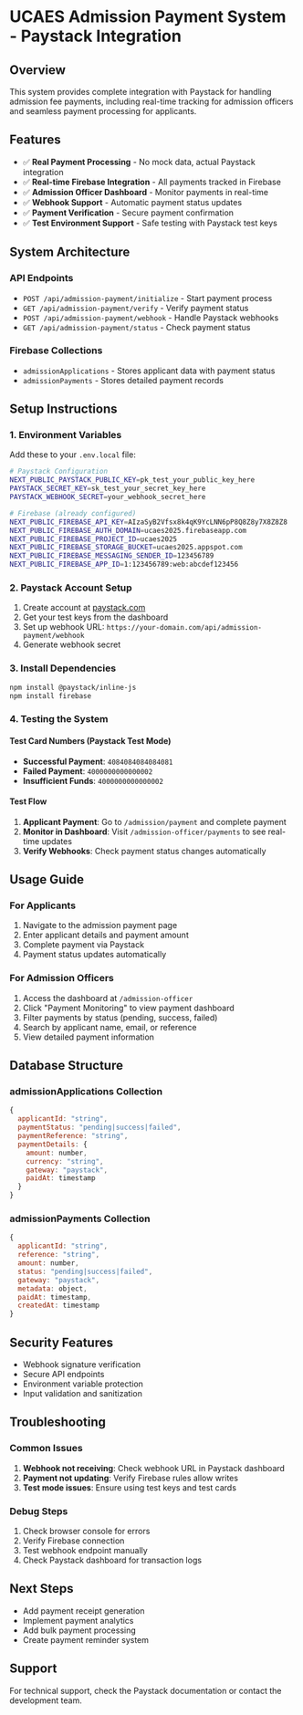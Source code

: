 # UCAES Admission Payment System - Paystack Integration

## Overview
This system provides complete integration with Paystack for handling admission fee payments, including real-time tracking for admission officers and seamless payment processing for applicants.

## Features
- ✅ **Real Payment Processing** - No mock data, actual Paystack integration
- ✅ **Real-time Firebase Integration** - All payments tracked in Firebase
- ✅ **Admission Officer Dashboard** - Monitor payments in real-time
- ✅ **Webhook Support** - Automatic payment status updates
- ✅ **Payment Verification** - Secure payment confirmation
- ✅ **Test Environment Support** - Safe testing with Paystack test keys

## System Architecture

### API Endpoints
- `POST /api/admission-payment/initialize` - Start payment process
- `GET /api/admission-payment/verify` - Verify payment status
- `POST /api/admission-payment/webhook` - Handle Paystack webhooks
- `GET /api/admission-payment/status` - Check payment status

### Firebase Collections
- `admissionApplications` - Stores applicant data with payment status
- `admissionPayments` - Stores detailed payment records

## Setup Instructions

### 1. Environment Variables
Add these to your `.env.local` file:

```bash
# Paystack Configuration
NEXT_PUBLIC_PAYSTACK_PUBLIC_KEY=pk_test_your_public_key_here
PAYSTACK_SECRET_KEY=sk_test_your_secret_key_here
PAYSTACK_WEBHOOK_SECRET=your_webhook_secret_here

# Firebase (already configured)
NEXT_PUBLIC_FIREBASE_API_KEY=AIzaSyB2Vfsx8k4qK9YcLNN6pP8Q8Z8y7X8Z8Z8
NEXT_PUBLIC_FIREBASE_AUTH_DOMAIN=ucaes2025.firebaseapp.com
NEXT_PUBLIC_FIREBASE_PROJECT_ID=ucaes2025
NEXT_PUBLIC_FIREBASE_STORAGE_BUCKET=ucaes2025.appspot.com
NEXT_PUBLIC_FIREBASE_MESSAGING_SENDER_ID=123456789
NEXT_PUBLIC_FIREBASE_APP_ID=1:123456789:web:abcdef123456
```

### 2. Paystack Account Setup
1. Create account at [paystack.com](https://paystack.com)
2. Get your test keys from the dashboard
3. Set up webhook URL: `https://your-domain.com/api/admission-payment/webhook`
4. Generate webhook secret

### 3. Install Dependencies
```bash
npm install @paystack/inline-js
npm install firebase
```

### 4. Testing the System

#### Test Card Numbers (Paystack Test Mode)
- **Successful Payment**: `4084084084084081`
- **Failed Payment**: `4000000000000002`
- **Insufficient Funds**: `4000000000000002`

#### Test Flow
1. **Applicant Payment**: Go to `/admission/payment` and complete payment
2. **Monitor in Dashboard**: Visit `/admission-officer/payments` to see real-time updates
3. **Verify Webhooks**: Check payment status changes automatically

## Usage Guide

### For Applicants
1. Navigate to the admission payment page
2. Enter applicant details and payment amount
3. Complete payment via Paystack
4. Payment status updates automatically

### For Admission Officers
1. Access the dashboard at `/admission-officer`
2. Click "Payment Monitoring" to view payment dashboard
3. Filter payments by status (pending, success, failed)
4. Search by applicant name, email, or reference
5. View detailed payment information

## Database Structure

### admissionApplications Collection
```javascript
{
  applicantId: "string",
  paymentStatus: "pending|success|failed",
  paymentReference: "string",
  paymentDetails: {
    amount: number,
    currency: "string",
    gateway: "paystack",
    paidAt: timestamp
  }
}
```

### admissionPayments Collection
```javascript
{
  applicantId: "string",
  reference: "string",
  amount: number,
  status: "pending|success|failed",
  gateway: "paystack",
  metadata: object,
  paidAt: timestamp,
  createdAt: timestamp
}
```

## Security Features
- Webhook signature verification
- Secure API endpoints
- Environment variable protection
- Input validation and sanitization

## Troubleshooting

### Common Issues
1. **Webhook not receiving**: Check webhook URL in Paystack dashboard
2. **Payment not updating**: Verify Firebase rules allow writes
3. **Test mode issues**: Ensure using test keys and test cards

### Debug Steps
1. Check browser console for errors
2. Verify Firebase connection
3. Test webhook endpoint manually
4. Check Paystack dashboard for transaction logs

## Next Steps
- Add payment receipt generation
- Implement payment analytics
- Add bulk payment processing
- Create payment reminder system

## Support
For technical support, check the Paystack documentation or contact the development team.